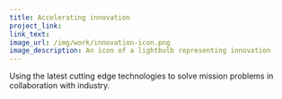 ```yaml
---
title: Accelerating innovation
project_link:
link_text:
image_url: /img/work/innovation-icon.png
image_description: An icon of a lightbulb representing innovation
---
```


Using the latest cutting edge technologies to solve mission problems in
collaboration with industry. 
